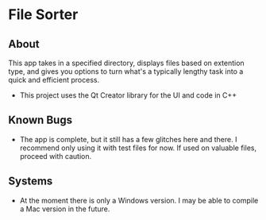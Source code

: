 # File Sorter

## About
This app takes in a specified directory, displays files based on extention type, and gives you options to turn what's a typically lengthy task into a quick and efficient process.

- This project uses the Qt Creator library for the UI and code in C++

## Known Bugs
- The app is complete, but it still has a few glitches here and there. I recommend only using it with test files for now. If used on valuable files, proceed with caution.

## Systems
- At the moment there is only a Windows version. I may be able to compile a Mac version in the future.
